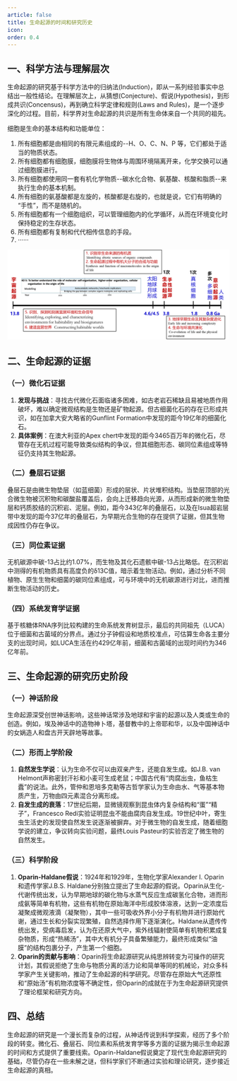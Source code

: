 ```yaml
---
article: false
title: 生命起源的时间和研究历史
icon: 
order: 0.4
---
```

## 一、科学方法与理解层次

生命起源的研究基于科学方法中的归纳法(Induction)，即从一系列经验事实中总结出一般性结论。在理解层次上，从猜想(Conjecture)、假说(Hypothesis)，到形成共识(Concensus)，再到确立科学定律和规则(Laws and Rules)，是一个逐步深化的过程。目前，科学界对生命起源的共识是所有生命体来自一个共同的祖先。

细胞是生命的基本结构和功能单位：
1. 所有细胞都是由相同的有限元素组成的--H、O、C、N、P 等，它们都处于适当的物质状态。
2. 所有细胞都有细胞膜，细胞膜将生物体与周围环境隔离开来，化学交换可以通过细胞膜进行。
3. 所有细胞都使用同一套有机化学物质--碳水化合物、氨基酸、核酸和脂质--来执行生命的基本机制。
4. 所有细胞的氨基酸都是左旋的，核酸都是右旋的，也就是说，它们有明确的 “手性”，而不是随机的。
5. 所有细胞都有一个细胞组织，可以管理细胞内的化学循环，从而在环境变化时保持稳定的生存状态。
6. 所有细胞都有复制和代代相传信息的手段。
7. ······

![](./images/image-20250320102152.png)
## 二、生命起源的证据

### （一）微化石证据
1. **发现与挑战**：寻找古代微化石面临诸多困难，如古老岩石稀缺且易被地质作用破坏，难以确定微观结构是生物还是矿物起源。但古细菌化石的存在已形成共识，如在加拿大安大略省的Gunflint Formation中发现的距今19亿年的细菌化石。
2. **具体案例**：在澳大利亚的Apex chert中发现的距今3465百万年的微化石，尽管存在无机过程可能导致类似结构的争议，但其细胞形态、碳同位素组成等特征仍支持其生物起源。

### （二）叠层石证据
叠层石是由微生物垫层（如蓝细菌）形成的层状、片状堆积结构。当垫层顶部的光合微生物被沉积物和碳酸盐覆盖后，会向上迁移趋向光源，从而形成新的微生物垫层和钙质胶结的沉积岩、泥层。例如，距今343亿年的叠层石，以及在Isua超岩层带中发现的距今37亿年的叠层石，为早期光合生物的存在提供了证据，但其生物成因性仍存在争议。

### （三）同位素证据
无机碳源中碳-13占比约1.07%，而生物及其化石遗骸中碳-13占比略低。在沉积岩中测得的有机物质具有高度负的δ13C值，暗示着生物活动。例如，通过分析不同植物、原生生物和细菌的碳同位素组成，可与环境中的无机碳源进行对比，进而推断生物活动的历史。

### （四）系统发育学证据
基于核糖体RNA序列比较构建的生命系统发育树显示，最后的共同祖先（LUCA）位于细菌和古菌域的分界点。通过分子钟假设和地质校准点，可估算生命各主要分支的出现时间，如LUCA生活在约429亿年前，细菌和古菌域的出现时间约为346亿年前。

## 三、生命起源的研究历史阶段

### （一）神话阶段
生命起源深受创世神话影响，这些神话常涉及地球和宇宙的起源以及人类或生命的创造。例如，埃及神话中的造物神卜塔，基督教中的上帝耶和华，以及中国神话中的女娲造人和盘古开天辟地等故事。

### （二）形而上学阶段
1. **自然发生学说**：认为生命不仅可以由双亲产生，还能自发生成。如J.B. van Helmont声称密封汗衫和小麦可生成老鼠；中国古代有“肉腐出虫，鱼枯生蠹”的说法。此外，管仲和恩培多克勒等古哲学家认为生命由水、气等基本物质产生，万物由四元素混合分离形成。
2. **自发生成的衰落**：17世纪后期，显微镜观察到昆虫体内复杂结构和“蛋”“精子”，Francesco Redi实验证明昆虫不能由腐肉自发生成。19世纪中叶，寄生虫生活史的发现使自然发生说逐渐被摒弃。对于微生物的自发生成，随着细胞学说的建立，争议转向实验问题，最终Louis Pasteur的实验否定了微生物的自然发生。

### （三）科学阶段
1. **Oparin-Haldane假说**：1924年和1929年，生物化学家Alexander I. Oparin和遗传学家J.B.S. Haldane分别独立提出了生命起源的假说。Oparin从生化-代谢传统出发，认为早期地球的碳化物与水蒸气反应生成碳氢化合物，进而形成氨等简单有机物，这些有机物在原始海洋中形成胶体溶液，达到一定浓度后凝聚成微观液滴（凝聚物），其中一些可吸收外界小分子有机物并进行原始代谢，通过生长和分裂实现繁殖，自然选择作用下逐渐演化。Haldane从遗传传统出发，受病毒启发，认为在还原大气中，紫外线辐射使简单有机物积累成复杂物质，形成“热稀汤”，其中大有机分子具备繁殖能力，最终形成类似“油膜”的结构包裹分子，产生第一个细胞。
2. **Oparin的贡献与影响**：Oparin将生命起源研究从纯思辨转变为可操作的研究计划，其假说拒绝了生命与物质分离的活力论和简单等同的机械论，对众多科学家产生关键影响，推动了生命起源的科学研究。尽管存在原始大气还原性和“原始汤”有机物浓度等不确定性，但Oparin的成就在于为生命起源研究提供了理论框架和研究方向。

## 四、总结
生命起源的研究是一个漫长而复杂的过程，从神话传说到科学探索，经历了多个阶段的转变。微化石、叠层石、同位素和系统发育学等多方面的证据为揭示生命起源的时间和方式提供了重要线索。Oparin-Haldane假说奠定了现代生命起源研究的基础，尽管仍存在一些未解之谜，但科学家们不断通过实验和理论研究，逐步接近生命起源的真相。